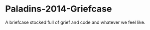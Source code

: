 Paladins-2014-Griefcase
=======================

A briefcase stocked full of grief and code and whatever we feel like.


